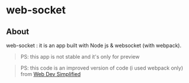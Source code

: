 # web-socket

## About
web-socket : it is an app built with Node js & websocket (with webpack).

 
> PS: this app is not stable and it's only for  preview

> PS: this code is an improved version of code (i used webpack only) from  [Web Dev Simplified](https://www.youtube.com/watch?v=ZKEqqIO7n-k)
 
 
 
